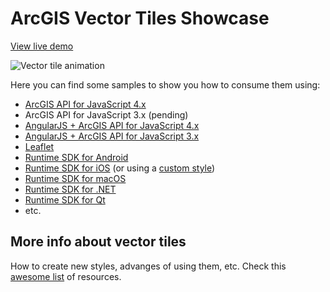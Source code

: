 # ArcGIS Vector Tiles Showcase
[View live demo](https://esri-es.github.io/arcgis-vector-tiles/)

![Vector tile animation](https://github.com/esri-es/arcgis-vector-tiles/blob/master/images/Vector%20Tile%20Showcase.gif?raw=true)

Here you can find some samples to show you how to consume them using: 
* [ArcGIS API for JavaScript 4.x](https://developers.arcgis.com/javascript/latest/sample-code/layers-vectortilelayer/index.html)
* ArcGIS API for JavaScript 3.x (pending)
* [AngularJS + ArcGIS API for JavaScript 4.x](http://esri.github.io/angular-esri-map/#/examples/vector-tiles)
* [AngularJS + ArcGIS API for JavaScript 3.x](http://arcgis.github.io/angular-esri-map-site-v1/#/examples/vector-tile-layer)
* [Leaflet](http://esri.github.io/esri-leaflet/examples/vector-basemap.html)
* [Runtime SDK for Android](https://developers.arcgis.com/android/latest/sample-code/vector-tile-url.htm)
* [Runtime SDK for iOS](https://developers.arcgis.com/ios/latest/swift/sample-code/arcgis-vector-tile-layer-url-.htm) (or using a [custom style](https://github.com/Esri/arcgis-runtime-samples-ios/tree/master/arcgis-ios-sdk-samples/Layers/ArcGIS%20vector%20tiled%20layer%20(custom%20style)))
* [Runtime SDK for macOS](https://developers.arcgis.com/macos/latest/swift/sample-code/arcgis-vector-tiled-layer-url.htm)
* [Runtime SDK for .NET](https://developers.arcgis.com/net/latest/wpf/sample-code/arcgisvectortiledlayerurl.htm)
* [Runtime SDK for Qt](https://developers.arcgis.com/qt/latest/qml/sample-code/sample-qt-vectortilelayerurl.htm)
* etc.

## More info about vector tiles
How to create new styles, advanges of using them, etc. Check this [awesome list](https://esri-es.github.io/awesome-arcgis/arcgis/content/service-types/tile-map-service/vector-tiles/) of resources.
